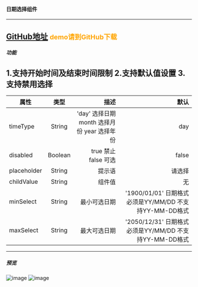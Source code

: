 #### 日期选择组件
----
[GitHub地址](https://github.com/lanxiujuan/date)  <font size=4 color=orange>demo请到GitHub下载</font>
----
##### 功能
1.支持开始时间及结束时间限制
2.支持默认值设置
3.支持禁用选择
----
属性|类型|描述|默认
--|:--:|--:|--:
timeType|String|'day' 选择日期  month 选择月份  year 选择年份 | day
disabled|Boolean| true 禁止 false 可选| false
placeholder|String|提示语 |请选择
childValue|String|组件值|无
minSelect|String|最小可选日期|'1900/01/01' 日期格式必须是YY/MM/DD 不支持YY-MM-DD格式
maxSelect|String|最大可选日期|'2050/12/31' 日期格式必须是YY/MM/DD 不支持YY-MM-DD格式
----
##### 预览
![image](https://github.com/lanxiujuan/date/blob/master/images/date01.jpg)
![image](https://github.com/lanxiujuan/date/blob/master/images/date02.jpg)
